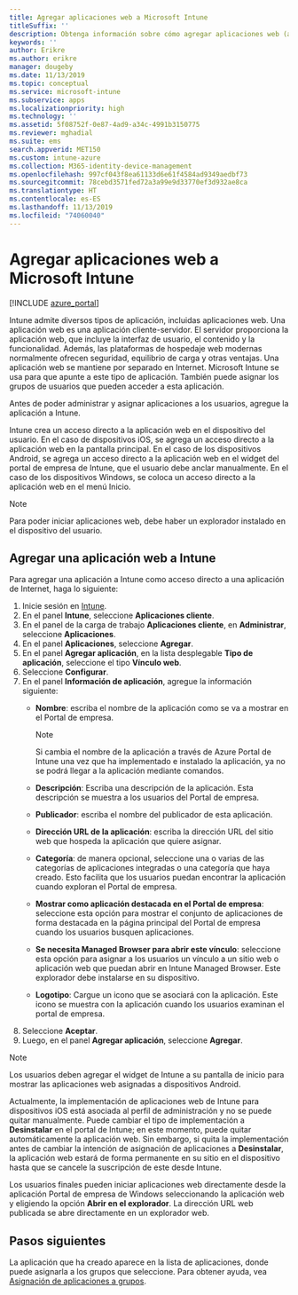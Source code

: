 ```yaml
---
title: Agregar aplicaciones web a Microsoft Intune
titleSuffix: ''
description: Obtenga información sobre cómo agregar aplicaciones web (aplicaciones cliente-servidor) a Microsoft Intune.
keywords: ''
author: Erikre
ms.author: erikre
manager: dougeby
ms.date: 11/13/2019
ms.topic: conceptual
ms.service: microsoft-intune
ms.subservice: apps
ms.localizationpriority: high
ms.technology: ''
ms.assetid: 5f08752f-0e87-4ad9-a34c-4991b3150775
ms.reviewer: mghadial
ms.suite: ems
search.appverid: MET150
ms.custom: intune-azure
ms.collection: M365-identity-device-management
ms.openlocfilehash: 997cf043f8ea61133d6e61f4584ad9349aedbf73
ms.sourcegitcommit: 78cebd3571fed72a3a99e9d33770ef3d932ae8ca
ms.translationtype: HT
ms.contentlocale: es-ES
ms.lasthandoff: 11/13/2019
ms.locfileid: "74060040"
---
```

# <a name="add-web-apps-to-microsoft-intune"></a>Agregar aplicaciones web a Microsoft Intune

[!INCLUDE [azure_portal](../includes/azure_portal.md)]

Intune admite diversos tipos de aplicación, incluidas aplicaciones web. Una aplicación web es una aplicación cliente-servidor. El servidor proporciona la aplicación web, que incluye la interfaz de usuario, el contenido y la funcionalidad. Además, las plataformas de hospedaje web modernas normalmente ofrecen seguridad, equilibrio de carga y otras ventajas. Una aplicación web se mantiene por separado en Internet. Microsoft Intune se usa para que apunte a este tipo de aplicación. También puede asignar los grupos de usuarios que pueden acceder a esta aplicación. 

Antes de poder administrar y asignar aplicaciones a los usuarios, agregue la aplicación a Intune. 

Intune crea un acceso directo a la aplicación web en el dispositivo del usuario. En el caso de dispositivos iOS, se agrega un acceso directo a la aplicación web en la pantalla principal. En el caso de los dispositivos Android, se agrega un acceso directo a la aplicación web en el widget del portal de empresa de Intune, que el usuario debe anclar manualmente. En el caso de los dispositivos Windows, se coloca un acceso directo a la aplicación web en el menú Inicio.

> [!Note]
> Para poder iniciar aplicaciones web, debe haber un explorador instalado en el dispositivo del usuario. 

## <a name="add-a-web-app-to-intune"></a>Agregar una aplicación web a Intune
Para agregar una aplicación a Intune como acceso directo a una aplicación de Internet, haga lo siguiente:

1. Inicie sesión en [Intune](https://go.microsoft.com/fwlink/?linkid=2090973).
3. En el panel **Intune**, seleccione **Aplicaciones cliente**.
4. En el panel de la carga de trabajo **Aplicaciones cliente**, en **Administrar**, seleccione **Aplicaciones**.
5. En el panel **Aplicaciones**, seleccione **Agregar**.
6. En el panel **Agregar aplicación**, en la lista desplegable **Tipo de aplicación**, seleccione el tipo **Vínculo web**.
7. Seleccione **Configurar**.
8. En el panel **Información de aplicación**, agregue la información siguiente:
    - **Nombre**:  escriba el nombre de la aplicación como se va a mostrar en el Portal de empresa. 

        > [!NOTE]
        > Si cambia el nombre de la aplicación a través de Azure Portal de Intune una vez que ha implementado e instalado la aplicación, ya no se podrá llegar a la aplicación mediante comandos.

    - **Descripción**: Escriba una descripción de la aplicación. Esta descripción se muestra a los usuarios del Portal de empresa.
    - **Publicador**: escriba el nombre del publicador de esta aplicación.
    - **Dirección URL de la aplicación**: escriba la dirección URL del sitio web que hospeda la aplicación que quiere asignar.
    - **Categoría**: de manera opcional, seleccione una o varias de las categorías de aplicaciones integradas o una categoría que haya creado. Esto facilita que los usuarios puedan encontrar la aplicación cuando exploran el Portal de empresa.
    - **Mostrar como aplicación destacada en el Portal de empresa**: seleccione esta opción para mostrar el conjunto de aplicaciones de forma destacada en la página principal del Portal de empresa cuando los usuarios busquen aplicaciones.
    - **Se necesita Managed Browser para abrir este vínculo**: seleccione esta opción para asignar a los usuarios un vínculo a un sitio web o aplicación web que puedan abrir en Intune Managed Browser. Este explorador debe instalarse en su dispositivo.
    - **Logotipo**: Cargue un icono que se asociará con la aplicación. Este icono se muestra con la aplicación cuando los usuarios examinan el portal de empresa.
9. Seleccione **Aceptar**.
10. Luego, en el panel **Agregar aplicación**, seleccione **Agregar**.

> [!Note]
> Los usuarios deben agregar el widget de Intune a su pantalla de inicio para mostrar las aplicaciones web asignadas a dispositivos Android.
>
> Actualmente, la implementación de aplicaciones web de Intune para dispositivos iOS está asociada al perfil de administración y no se puede quitar manualmente. Puede cambiar el tipo de implementación a **Desinstalar** en el portal de Intune; en este momento, puede quitar automáticamente la aplicación web. Sin embargo, si quita la implementación antes de cambiar la intención de asignación de aplicaciones a **Desinstalar**, la aplicación web estará de forma permanente en su sitio en el dispositivo hasta que se cancele la suscripción de este desde Intune.

Los usuarios finales pueden iniciar aplicaciones web directamente desde la aplicación Portal de empresa de Windows seleccionando la aplicación web y eligiendo la opción **Abrir en el explorador**. La dirección URL web publicada se abre directamente en un explorador web. 

## <a name="next-steps"></a>Pasos siguientes

La aplicación que ha creado aparece en la lista de aplicaciones, donde puede asignarla a los grupos que seleccione. Para obtener ayuda, vea [Asignación de aplicaciones a grupos](apps-deploy.md). 
